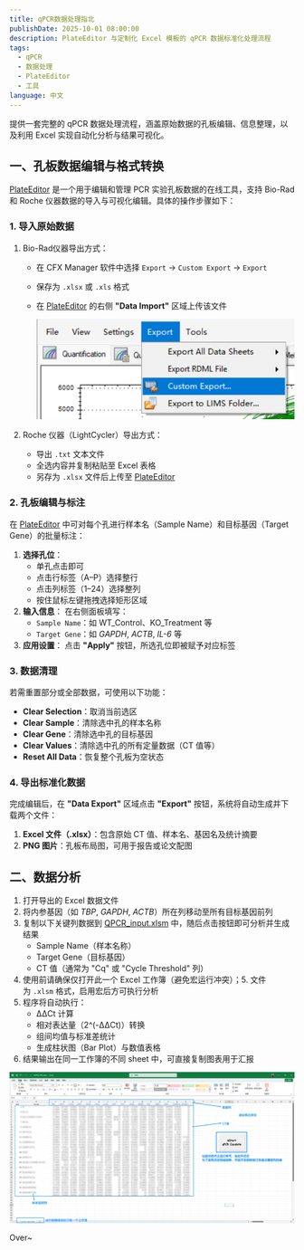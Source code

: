 ```yaml
---
title: qPCR数据处理指北
publishDate: 2025-10-01 08:00:00
description: PlateEditor 与定制化 Excel 模板的 qPCR 数据标准化处理流程
tags:
  - qPCR
  - 数据处理
  - PlateEditor
  - 工具
language: 中文
---
```

提供一套完整的 qPCR 数据处理流程，涵盖原始数据的孔板编辑、信息整理，以及利用 Excel 实现自动化分析与结果可视化。

## 一、孔板数据编辑与格式转换

[PlateEditor](https://www.fanguanghan.homes/PlateEditor.html) 是一个用于编辑和管理 PCR 实验孔板数据的在线工具，支持 Bio-Rad 和 Roche 仪器数据的导入与可视化编辑。具体的操作步骤如下：
### 1. **导入原始数据**

1. Bio-Rad仪器导出方式：
	- 在 CFX Manager 软件中选择 `Export` → `Custom Export` → `Export`
	- 保存为 `.xlsx` 或 `.xls` 格式
	- 在 [PlateEditor](https://www.fanguanghan.homes/PlateEditor.html) 的右侧 **"Data Import"** 区域上传该文件
	
		![biorad-1.png](https://raw.githubusercontent.com/hanhan124/blog_bed/main/img/20251002003946848.png)
	
2. Roche 仪器（LightCycler）导出方式：
	- 导出 `.txt` 文本文件
	- 全选内容并复制粘贴至 Excel 表格
	- 另存为 `.xlsx` 文件后上传至 [PlateEditor](https://www.fanguanghan.homes/PlateEditor.html)
### 2. 孔板编辑与标注

在 [PlateEditor](https://www.fanguanghan.homes/PlateEditor.html) 中可对每个孔进行样本名（Sample Name）和目标基因（Target Gene）的批量标注：

1. **选择孔位**：
    - 单孔点击即可
    - 点击行标签（A–P）选择整行
    - 点击列标签（1–24）选择整列
    - 按住鼠标左键拖拽选择矩形区域
2. **输入信息**： 在右侧面板填写：
    - `Sample Name`：如 WT_Control、KO_Treatment 等
    - `Target Gene`：如 _GAPDH_, _ACTB_, _IL-6_ 等
3. **应用设置**： 点击 **"Apply"** 按钮，所选孔位即被赋予对应标签
### 3. 数据清理

若需重置部分或全部数据，可使用以下功能：

- **Clear Selection**：取消当前选区
- **Clear Sample**：清除选中孔的样本名称
- **Clear Gene**：清除选中孔的目标基因
- **Clear Values**：清除选中孔的所有定量数据（CT 值等）
- **Reset All Data**：恢复整个孔板为空状态
### 4. 导出标准化数据

完成编辑后，在 **"Data Export"** 区域点击 **"Export"** 按钮，系统将自动生成并下载两个文件：

1. **Excel 文件（.xlsx）**：包含原始 CT 值、样本名、基因名及统计摘要
2. **PNG 图片**：孔板布局图，可用于报告或论文配图
## 二、数据分析

1. 打开导出的 Excel 数据文件
2. 将内参基因（如 _TBP_, _GAPDH_, _ACTB_）所在列移动至所有目标基因前列
3. 复制以下关键列数据到 [QPCR_input.xlsm]([QPCR_input.xlsm](https://github.com/hanhan124/blog_bed/blob/main/QPCR_input.xlsm)) 中，随后点击按钮即可分析并生成结果
    - Sample Name（样本名称）
    - Target Gene（目标基因）
    - CT 值（通常为 "Cq" 或 "Cycle Threshold" 列）
4. 使用前请确保仅打开此一个 Excel 工作簿（避免宏运行冲突）；5. 文件为 `.xlsm` 格式，启用宏后方可执行分析
5. 程序将自动执行：
    - ΔΔCt 计算
    - 相对表达量（2^(-ΔΔCt)）转换
    - 组间均值与标准差统计
    - 生成柱状图（Bar Plot）与数值表格
6. 结果输出在同一工作簿的不同 sheet 中，可直接复制图表用于汇报

![qpcr_input.png](https://raw.githubusercontent.com/hanhan124/blog_bed/main/img/20251002010647314.png)

Over~